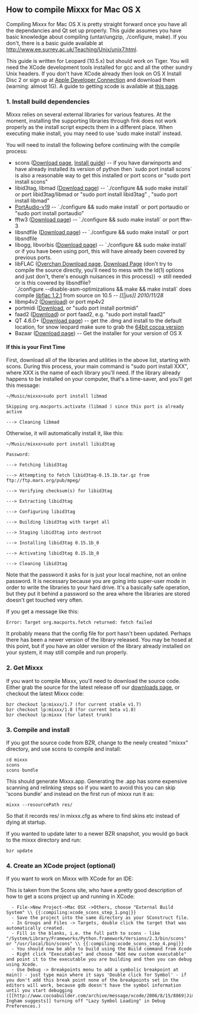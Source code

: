 ## How to compile Mixxx for Mac OS X

Compiling Mixxx for Mac OS X is pretty straight forward once you have
all the dependancies and Qt set up properly. This guide assumes you have
basic knowledge about compiling (untar/ungzip, ./configure, make). If
you don't, there is a basic guide available at
<http://www.ee.surrey.ac.uk/Teaching/Unix/unix7.html>.

This guide is written for Leopard (10.5.x) but should work on Tiger. You
will need the XCode development tools installed for gcc and all the
other sundry Unix headers. If you don't have XCode already then look on
OS X Install Disc 2 or sign up at [Apple Developer
Connection](http://connect.apple.com) and download them (warning: almost
1G). A guide to getting xcode is available at [this
page](http://www.techsww.com/tutorials/operating_systems/macosx/tools/configuring_macosx_compile_install_software_xcode_tools.php).

### 1\. Install build dependencies

Mixxx relies on several external libraries for various features. At the
moment, installing the supporting libraries through fink does not work
properly as the install script expects them in a different place. When
executing make install, you may need to use 'sudo make install' instead.

You will need to install the following before continuing with the
compile process:

  - scons ([Download page](http://www.scons.org/download.php), [Install
    guide](http://www.scons.org/doc/0.97/HTML/scons-user/x166.html)) --
    if you have darwinports and have already installed its version of
    python then \`sudo port install scons\` is also a reasonable way to
    get this installed or port scons or "sudo port install scons"
  - libid3tag, libmad ([Download
    page](http://sourceforge.net/project/showfiles.php?group_id=12349))
    -- \`./configure && sudo make install\` or port libid3tag/libmad or
    "sudo port install libid3tag" , "sudo port install libmad"
  - [PortAudio-v19](http://www.portaudio.com) -- \`./configure && sudo
    make install\` or port portaudio or "sudo port install portaudio"
  - fftw3 ([Download page](http://www.fftw.org/download.html)) --
    \`./configure && sudo make install\` or port fftw-3
  - libsndfile ([Download
    page](http://www.mega-nerd.com/libsndfile/#Download)) --
    \`./configure && sudo make install\` or port libsndfile
  - libogg, libvorbis ([Download page](http://xiph.org/downloads/)) --
    \`./configure && sudo make install\` or if you have been using port,
    this will have already been covered by previous ports.
  - libFLAC ([Overchan Download
    page](http://flac.sourceforge.net/download.html), [Download
    Page](http://sourceforge.net/project/showfiles.php?group_id=13478&package_id=32318)
    (don't try to compile the source directly, you'll need to mess with
    the ld(1) options and just don't, there's enough nuisances in this
    process)) -\> still needed or is this covered by libsndfile?  
    \`./configure --disable-asm-optimizations && make && make install\`
    does compile [libflac 1.2.1](http://www.xiph.org/downloads/) from
    source on 10.5 -- *\[\[|jus\]\] 2010/11/28*
  - libmp4v2 ([Download](http://resare.com/libmp4v2)) or port mp4v2
  - portmidi
    ([Download](http://sourceforge.net/apps/trac/portmedia/wiki/portmidi),
    or "sudo port install portmidi"
  - faad2 ([Download](http://sourceforge.net/projects/faac/)) or port
    faad2, e.g. "sudo port install faad2"
  - QT 4.6.0+ ([Download
    page](http://www.qtsoftware.com/downloads/sdk-mac-os-cpp)) -- get
    the .dmg and install to the default location, for snow leopard make
    sure to grab the [64bit cocoa
    version](http://get.qt.nokia.com/qt/source/qt-mac-cocoa-opensource-4.6.1.dmg)
  - Bazaar ([Download page](http://bazaar-vcs.org/Download)) -- Get the
    installer for your version of OS X

#### If this is your First Time

First, download all of the libraries and utilities in the above list,
starting with scons. During this process, your main command is "sudo
port install XXX", where XXX is the name of each library you'll need. If
the library already happens to be installed on your computer, that's a
time-saver, and you'll get this message:

`~/Music/mixxx>sudo port install libmad`

`Skipping org.macports.activate (libmad ) since this port is already
active`

`---> Cleaning libmad`

Otherwise, it will automatically install it, like this:

`~/Music/mixxx>sudo port install libid3tag`

`Password:`

`---> Fetching libid3tag`

`---> Attempting to fetch libid3tag-0.15.1b.tar.gz from
ftp://ftp.mars.org/pub/mpeg/`

`---> Verifying checksum(s) for libid3tag`

`---> Extracting libid3tag`

`---> Configuring libid3tag`

`---> Building libid3tag with target all`

`---> Staging libid3tag into destroot`

`---> Installing libid3tag 0.15.1b_0`

`---> Activating libid3tag 0.15.1b_0`

`---> Cleaning libid3tag`

Note that the password it asks for is just your local machine, not an
online password. It is necessary because you are going into super-user
mode in order to write the libraries to your hard drive. It's a
basically safe operation, but they put it behind a password so the area
where the libraries are stored doesn't get touched very often.

If you get a message like this:

`Error: Target org.macports.fetch returned: fetch failed`

It probably means that the config file for port hasn't been updated.
Perhaps there has been a newer version of the library released. You may
be hosed at this point, but if you have an older version of the library
already installed on your system, it may still compile and run properly.

### 2\. Get Mixxx

If you want to compile Mixxx, you'll need to download the source code.
Either grab the source for the latest release off our [downloads
page](http://www.mixxx.org/download.php), or checkout the latest Mixxx
code:

    bzr checkout lp:mixxx/1.7 (for current stable v1.7)
    bzr checkout lp:mixxx/1.8 (for current beta v1.8)
    bzr checkout lp:mixxx (for latest trunk)

### 3\. Compile and install

If you got the source code from BZR, change to the newly created "mixxx"
directory, and use scons to compile and install:

    cd mixxx
    scons
    scons bundle

This should generate Mixxx.app. Generating the .app has some expensive
scanning and relinking steps so if you want to avoid this you can skip
'scons bundle' and instead on the first run of mixxx run it as:

    mixxx --resourcePath res/

So that it records res/ in mixxx.cfg as where to find skins etc instead
of dying at startup.

If you wanted to update later to a newer BZR snapshot, you would go back
to the mixxx directory and run:

    bzr update

### 4\. Create an XCode project (optional)

If you want to work on Mixxx with XCode for an IDE:

This is taken from the Scons site, who have a pretty good description of
how to get a scons project up and running in XCode:

``` 
  - File->New Project->Mac OSX ->Others, choose "External Build System" \\ {{:compiling:xcode_scons_step_1.png|}}
  - Save the project into the same directory as your SConstruct file.
  - In Groups and Files -> Targets, double click the target that was automatically created.
  - Fill in the blanks, i.e. the full path to scons - like "/System/Library/Frameworks/Python.framework/Versions/2.3/bin/scons" or "/usr/local/bin/scons" \\ {{:compiling:xcode_scons_step_4.png|}}
  - You should now be able to build using the Build command from Xcode
  - Right click "Executables" and choose "Add new custom executable" and point it to the executable you are building and then you can debug using Xcode.
  - Use Debug -> Breakpoints menu to add a symbolic breakpoint at main() - just type main where it says 'Double click for Symbol' - if you don't add this break point none of the breakpoints set in the editors will work, because gdb doesn't have the symbol information until you start debugging ([[http://www.cocoabuilder.com/archive/message/xcode/2006/8/15/8869|Jim Ingham suggests]] turning off "Lazy Symbol Loading" in Debug Preferences.)
```

